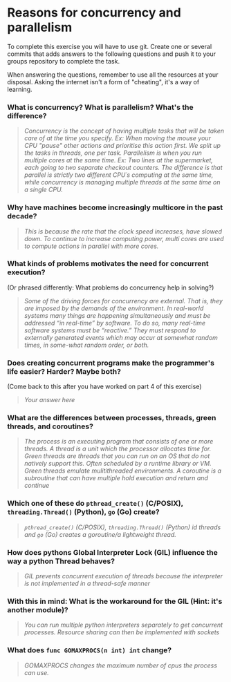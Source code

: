 # Reasons for concurrency and parallelism


To complete this exercise you will have to use git. Create one or several commits that adds answers to the following questions and push it to your groups repository to complete the task.

When answering the questions, remember to use all the resources at your disposal. Asking the internet isn't a form of "cheating", it's a way of learning.

 ### What is concurrency? What is parallelism? What's the difference?
 > *Concurrency is the concept of having multiple tasks that will be taken care of at the time you specify. Ex: When moving the mouse your CPU "pause" other actions and prioritise this action first. We split up the tasks in threads, one
 per task.
 Parallelism is when you run multiple cores at the same time. Ex: Two lines at the supermarket, each going to two separate checkout counters.
 The difference is that parallel is strictly two different CPU´s computing at the same time, while concurrency is managing multiple threads at the same time on a single CPU.*

 ### Why have machines become increasingly multicore in the past decade?
 > *This is because the rate that the clock speed increases, have slowed down. To continue to increase computing power, multi cores are used to compute actions in parallel with more cores.*

 ### What kinds of problems motivates the need for concurrent execution?
 (Or phrased differently: What problems do concurrency help in solving?)
 > *Some of the driving forces for concurrency are external. That is, they are imposed by the demands of the environment. In real-world systems many things are happening simultaneously and must be addressed “in real-time” by software. To do so, many real-time software systems must be “reactive.” They must respond to externally generated events which may occur at somewhat random times, in some-what random order, or both.*

 ### Does creating concurrent programs make the programmer's life easier? Harder? Maybe both?
 (Come back to this after you have worked on part 4 of this exercise)
 > *Your answer here*

 ### What are the differences between processes, threads, green threads, and coroutines?
 > *The process is an executing program that consists of one or more threads.
 A thread is a unit which the processor allocates time for.
 Green threads are threads that you can run on an OS that do not natively support this. Often scheduled by a runtime library or VM. Green threads emulate mulitithreaded environments.
 A coroutine is a subroutine that can have multiple  hold execution and return and continue*

 ### Which one of these do `pthread_create()` (C/POSIX), `threading.Thread()` (Python), `go` (Go) create?
 > *`pthread_create()` (C/POSIX), `threading.Thread()` (Python) id threads and `go` (Go) creates a goroutine/a lightweight thread.*

 ### How does pythons Global Interpreter Lock (GIL) influence the way a python Thread behaves?
 > *GIL prevents concurrent execution of threads because the interpreter is not implemented in a thread-safe manner*

 ### With this in mind: What is the workaround for the GIL (Hint: it's another module)?
 > *You can run multiple python interpreters separately to get concurrent processes. Resource sharing can then be implemented with sockets*

 ### What does `func GOMAXPROCS(n int) int` change?
 > *GOMAXPROCS changes the maximum number of cpus the process can use.*
